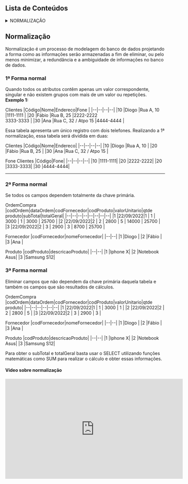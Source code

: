 ##  Lista de Conteúdos
<details>
<summary>
NORMALIZAÇÃO
</summary>

&emsp;&emsp;[1ª FORMA NORMAL](#1ª-forma-normal)</br>
&emsp;&emsp;[2ª FORMA NORMAL](#2ª-forma-normal)</br>
&emsp;&emsp;[3ª FORMA NORMAL](#3ª-forma-normal)</br>

</details>

## Normalização

Normalização é um processo de modelagem do banco de dados projetando a forma como as informações serão armazenadas a fim de eliminar, ou pelo menos minimizar, a redundância e a ambiguidade de informações no banco de dados.

### 1ª Forma normal

Quando todos os atributos contêm apenas um valor correspondente, singular e não existem grupos com mais de um valor ou repetições.<br />
**Exemplo 1:**

Clientes
|Código|Nome|Endereco|Fone |
|--|--|--|--|
|10 |Diogo |Rua A, 10 |1111-1111 |
|20 |Fábio |Rua B, 25 |2222-2222<br/> 3333-3333 |
|30 |Ana |Rua C, 32 / Atpo 15 |4444-4444 |

Essa tabela apresenta um único registro com dois telefones. Realizando a 1ª normalização, essa tabela será dividida em duas:

Clientes
|Código|Nome|Endereco|
|--|--|--|--|
|10 |Diogo |Rua A, 10 |
|20 |Fábio |Rua B, 25 |
|30 |Ana |Rua C, 32 / Atpo 15 |

Fone Clientes
|Código|Fone|
|--|--|--|--|
|10 |1111-1111|
|20 |2222-2222|
|20 |3333-3333|
|30 |4444-4444|

---

### 2ª Forma normal

Se todos os campos dependem totalmente da chave primária.

OrdemCompra
|codOrdem|dataOrdem|codFornecedor|codProduto|valorUnitario|qtde produto|subTotal|totalGeral|
|--|--|--|--|--|--|--|--|
|1 |22/09/2022|1 | 1 | 3000 | 1 | 3000 | 25700 |
|2 |22/09/2022|2 | 2 | 2800 | 5 | 14000 | 25700 |
|3 |22/09/2022|2 | 3 | 2900 | 3 | 8700 | 25700 |

Fornecedor
|codFornecedor|nomeFornecedor|
|--|--|
|1 |Diogo |
|2 |Fábio |
|3 |Ana |

Produto
|codProduto|descricaoProduto|
|--|--|
|1 |Iphone X|
|2 |Notebook Asus|
|3 |Samsung S12|

### 3ª Forma normal

Eliminar campos que não dependem da chave primária daquela tabela e também os campos que são resultados de cálculos.

OrdemCompra
|codOrdem|dataOrdem|codFornecedor|codProduto|valorUnitario|qtde produto|
|--|--|--|--|--|--|
|1 |22/09/2022|1 | 1 | 3000 | 1 |
|2 |22/09/2022|2 | 2 | 2800 | 5 |
|3 |22/09/2022|2 | 3 | 2900 | 3 |

Fornecedor
|codFornecedor|nomeFornecedor|
|--|--|
|1 |Diogo |
|2 |Fábio |
|3 |Ana |

Produto
|codProduto|descricaoProduto|
|--|--|
|1 |Iphone X|
|2 |Notebook Asus|
|3 |Samsung S12|

Para obter o subTotal e totalGeral basta usar o SELECT utilizando funções matemáticas como SUM para realizar o cálculo e obter essas informações.

#### Vídeo sobre normalização


<iframe  width="560"  height="315"  src="https://www.youtube.com/embed/TOFZQ5wm1UI"  title="YouTube video player"  frameborder="0"  allow="accelerometer; autoplay; clipboard-write; encrypted-media; gyroscope; picture-in-picture"  allowfullscreen>
</iframe>
